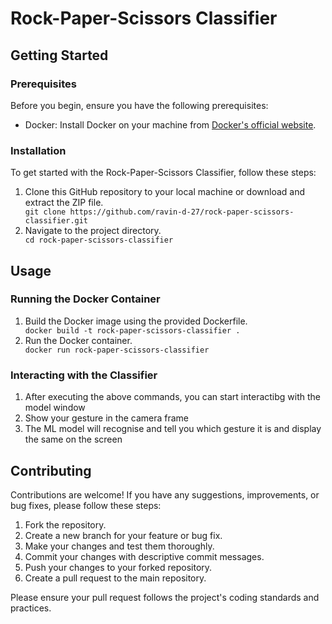 <!DOCTYPE html>
<html>

<body>

  <h1>Rock-Paper-Scissors Classifier</h1>

  <h2>Getting Started</h2>

  <h3>Prerequisites</h3>
  <p>Before you begin, ensure you have the following prerequisites:</p>
  <ul>
    <li>Docker: Install Docker on your machine from <a href="https://www.docker.com/get-started">Docker's official website</a>.</li>
  </ul>

  <h3>Installation</h3>
  <p>To get started with the Rock-Paper-Scissors Classifier, follow these steps:</p>
  <ol>
    <li>Clone this GitHub repository to your local machine or download and extract the ZIP file.</li>
    <code>git clone https://github.com/ravin-d-27/rock-paper-scissors-classifier.git</code>
    <li>Navigate to the project directory.</li>
    <code>cd rock-paper-scissors-classifier</code>
  </ol>

  <h2>Usage</h2>

  <h3>Running the Docker Container</h3>
  <ol>
    <li>Build the Docker image using the provided Dockerfile.</li>
    <code>docker build -t rock-paper-scissors-classifier .</code>
    <li>Run the Docker container.</li>
    <code>docker run rock-paper-scissors-classifier</code>
  </ol>

  <h3>Interacting with the Classifier</h3>
  <ol>
    <li>After executing the above commands, you can start interactibg with the model window</li>
    <li>Show your gesture in the camera frame</li>
    <li>The ML model will recognise and tell you which gesture it is and display the same on the screen</li>
  </ol>

  <h2>Contributing</h2>
  <p>Contributions are welcome! If you have any suggestions, improvements, or bug fixes, please follow these
    steps:</p>
  <ol>
    <li>Fork the repository.</li>
    <li>Create a new branch for your feature or bug fix.</li>
    <li>Make your changes and test them thoroughly.</li>
    <li>Commit your changes with descriptive commit messages.</li>
    <li>Push your changes to your forked repository.</li>
    <li>Create a pull request to the main repository.</li>
  </ol>
  <p>Please ensure your pull request follows the project's coding standards and practices.</p>

</body>

</html>
